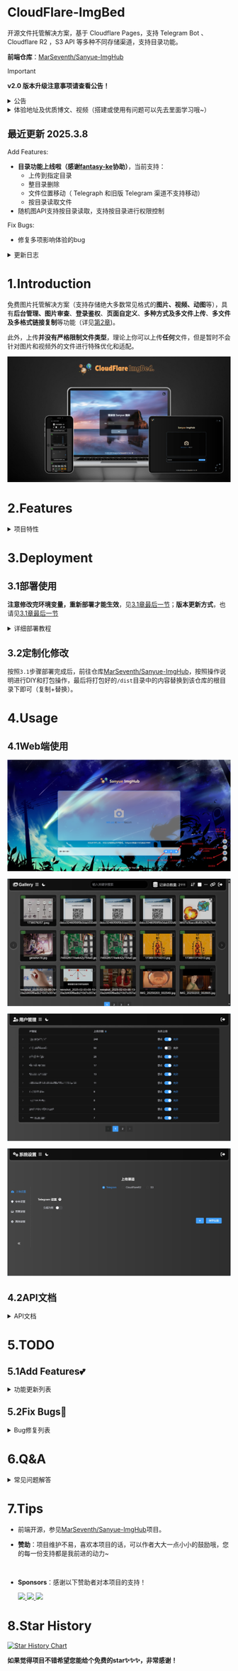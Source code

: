 # CloudFlare-ImgBed

开源文件托管解决方案，基于 Cloudflare Pages，支持 Telegram Bot 、 Cloudflare R2 ，S3 API 等多种不同存储渠道，支持目录功能。

**前端仓库**：[MarSeventh/Sanyue-ImgHub](https://github.com/MarSeventh/Sanyue-ImgHub)

> [!IMPORTANT]
>
> **v2.0 版本升级注意事项请查看公告！**

<details>
    <summary>公告</summary>



## 置顶

部署使用出现问题，请先仔细查阅文档、常见问题解答以及已有issues。
**注意**：本仓库为[Telegraph-Image](https://github.com/cf-pages/Telegraph-Image)项目的重制版，如果你觉得本项目不错，在支持本项目的同时，也请支持原项目。

## 2025.2.6  V2.0 版本升级注意事项

> v2.0 beta 版已发布，相较于 v1.0 版本进行了大量改动和优化，但 beta 版本可能存在潜在不稳定性，若您追求稳定，可选择暂缓更新。
>
> 由于**构建命令发生了变化**，此次更新需要您**手动进行**，请按照以下步骤进行操作：
>
> - 同步fork的仓库至最新版（若已自动同步可忽略）
>
> - 前往 pages 管理页面，进入`设置`->`构建`，编辑`构建配置`，在`构建命令`处填写`npm install`
>
>   ![image-20250212190315179](static/readme/202502121903327.png)
>
> - 新版本所有设置项已**迁移至 管理端->系统设置 界面**，原则上无需再通过环境变量的方式进行设置，通过系统设置界面进行的设置将**覆盖掉**环境变量中的设置，但为了保证 **Telegram渠道的图片** 能够与旧版本相兼容，**若您之前设置了 Telegram 渠道相关的环境变量，请将其保留！**
>
> - 确保上述设置完成无误后，前往 pages 管理页面，进入`部署`，对最后一次不成功的部署进行`重试操作`

## 关于切换到 Telegram 渠道的通知


> 由于telegraph图床被滥用，该项目上传渠道已切换至Telegram Channel，请**更新至最新版（更新方式见第3.1章最后一节）**，按照文档中的部署要求**设置`TG_BOT_TOKEN`和`TG_CHAT_ID`**，否则将无法正常使用上传功能。
>
> 此外，目前**KV数据库为必须配置**，如果以前未配置请按照文档说明配置。
>
> 出现问题，请先查看第5节常见问题Q&A部分。

</details>

<details>
    <summary>体验地址及优质博文、视频（搭建或使用有问题可以先去里面学习哦~）</summary>


**体验地址**：[CloudFlare ImgBed](https://cfbed.1314883.xyz/)

> 访问码：cfbed

**体验视频**：[CloudFlare免费图床，轻松守护你的每一份精彩！_哔哩哔哩_bilibili](https://www.bilibili.com/video/BV1y3WGe4EGh/?vd_source=da5ecbe595e41089cd1bed95932b8bfd)

**相关教程视频**：

- [利用Cloudflare R2 +Pages搭建在线图床系统，不限空间，不被墙，超级简单，完全免费 (youtube.com)](https://www.youtube.com/watch?v=T8VayuUMOzM)

**相关优质博文（感谢每一位鼎力支持的热心大佬）：**

- [CloudFlare-ImgBed项目 – yunsen2025的小窝](https://www.yunsen2025.top/category/cloudflare-imgbed/)
  - [完全免费，图文教程手把手教你使用cloudflare搭建一个无限空间的私人图床 支持身份认证与成人元素鉴定！ - yunsen2025的小窝](https://www.yunsen2025.top/blog-cfpages-syq-imgbed)
  - [为CloudFlare-ImgBed图床配置国内CDN并分线路解析，以最低成本享受极致速度！ – yunsen2025的小窝](https://www.yunsen2025.top/cloudflare-imgbed-fen-xian-pei-zhi-guo-nei-cdn/)
- [利用cloudflare pages搭建telegram频道图床 (lepidus.me)](https://blogstr.lepidus.me/post/1725801323700/)
- [搭建基于CloudFlare和Telegram的免费图床教程 - 刘学馆 | Blog (sexy0769.com)](https://blog.sexy0769.com/skill/735.html)
- [CloudFlare+Github，打造属于自己的免费图床 - 大头钉的小小blog (luckyting.top)](https://luckyting.top/index.php/archives/20/)

</details>



## 最近更新 2025.3.8

Add Features:

- **目录功能上线啦（感谢[fantasy-ke](https://github.com/fantasy-ke)协助）**，当前支持：
  - 上传到指定目录
  - 整目录删除
  - 文件位置移动（ Telegraph 和旧版 Telegram 渠道不支持移动）
  - 按目录读取文件
- 随机图API支持按目录读取，支持按目录进行权限控制

Fix Bugs:

- 修复多项影响体验的bug



<details>
    <summary>更新日志</summary>


## 2025.3.8

Add Features:

- 随机图API支持按目录读取，支持按目录进行权限控制

Fix Bugs:

- 修复随机图API的缓存问题

## 2025.3.7

Add Features:

- **目录功能上线啦**，当前支持：
  - 上传到指定目录
  - 整目录删除
  - 文件位置移动（ Telegraph 和旧版 Telegram 渠道不支持移动）
  - 按目录读取文件
- 随机图API支持按目录读取

Fix Bugs:

- 修复多项影响体验的bug

## 2025.3.1

Add Features:

- 支持粘贴多个链接同时上传
- 支持存储和管理外链

Fix Bugs:

- 修复管理端复制 S3 链接的有关问题
- 修复管理端部分页面设置不生效的问题
- 修复渠道设置某些情况下不能保存的问题

## 2025.2.6

**v2.0版本焕新登场**，带来多项新功能和优化，给您焕然一新的用户体验：

💪**更强大**：

- 接入 S3 API 渠道，支持 Cloudflare R2 , Backblaze B2 ，七牛云，又拍云等多个服务商的对象存储服务
- 支持设置多个 Telegram 和 S3 渠道，支持多渠道负载均衡
- 上传文件支持短链接命名方式

✈️**更高效**：

- 全部设置项迁移到管理端系统设置界面，无需进行环境变量的繁琐配置，立即设置立即生效
- 管理端 Gallery 和 用户管理 等页面实现分页读取，提升前端渲染速度，优化使用体验
- 支持禁用、启用渠道，渠道管理自在掌握
- 多个设置项加入提示弹窗，不用到处翻阅文档，设置更踏实

✨**更精致**：

- 全局支持深色模式，根据用户喜好和时间自动切换，凸显满满高级感
- 登陆页面、图库页面、用户管理页面等多个页面细节重新打磨，操作更直观
- 上传页全新 Tab 栏，一拉一合，灵动又便捷
- Logo 焕新，纯手工打造，能力有限，不喜勿喷（
- 支持自定义隐藏页脚，强迫症患者有救啦

## 2024.12.27

Add Features:

- 支持通过环境变量自定义全局默认链接前缀（见3.1.3.6自定义配置接口）
- 管理端支持自定义链接前缀
- 管理端部分页面展示效果优化
- `/upload`API支持返回完整链接（请求时设置`returnFormat`参数，详见API文档）

Fix Bugs:

- 优化上传页面显示效果

## 2024.12.20

Add Features:

- 管理端支持拉黑上传IP（Dashboard->用户管理->允许上传）
- 管理端批量操作支持按照用户选择的顺序进行（[#issue124](https://github.com/MarSeventh/CloudFlare-ImgBed/issues/124)）
- `random`接口优化，减少KV操作次数，增加`content`参数，支持返回指定类型的文件
- 接入CloudFlare Cache API，提升 list 相关接口访问速度
- 正常读取返回图片的CDN缓存时间从1年调整为7天，防止缓存清除不成功的情况下图片长时间内仍可以访问的问题

## 2024.12.14

Add Features:

- 管理端增加批量黑名单、白名单功能

## 2024.12.13

Add Features:

- 优化blockimg、whitelistmode、404等返回状态的缓存策略，尽可能减少回源请求(参考文档`3.1.3.9管理端删除、拉黑等操作优化`进行设置)

## 2024.12.12

Add Features: 

- 后端支持上传失败自动切换其他渠道重试
- 优化404、blockimg、whitelistmode等返回状态的显示样式

## 2024.12.11

Add Features:

- 进行删除、加入白名单、加入黑名单等操作时，自动清除CF CDN缓存，避免延迟生效(参考文档`3.1.3.9管理端删除、拉黑等操作优化`进行设置)

## 2024.12.10

Add Features:

- 文件详情增加文件大小记录

## 2024.12.09

Add Features:

- 开放更多文件格式

Fix Bugs:

- 读取文件响应头增加允许跨域头`access-control-allow-origin: *`

## 2024.12.04

Add Features:

- 支持自定义命名方式（仅原名 or 仅随机前缀 or 默认的随机前缀_原名）
- Telegram Channel渠道上传文件记录机器人和频道数据，便于迁移和备份
- 支持自定义链接前缀

Fix Bugs:

- R2渠道在管理端删除时，存储桶同步删除

## 2024.11.05

Add Features:

- 增加对R2 bucket的支持

## 2024.10.20

Add Features:

- 页脚增加自定义传送门功能

## 2024.09.28

Add Features:

- 上传页面右下角工具栏样式重构，支持上传页自定义压缩（上传前+存储端）
- 增加仅删除上传成功图片、上传失败图片重试

## 2024.09.27

Add Features:

- 上传页面点击链接时，自动复制到剪切板
- 上传设置记忆（上传方式、链接格式等）

Fix Bugs:

- 若未设置密码，无需跳转登录页

## 2024.09.26

Add Features:

- 优化粘贴上传时的文件命名方法

## 2024.09.12

Add Features:

- 增加背景透明度支持自定义

## 2024.09.11

Add Features:

- 支持背景切换时间自定义

## 2024.08.26

Add Features:

- 支持大于5MB的图片上传前自动压缩
- 图床名称和Logo支持自定义
- 网站标题和Icon支持自定义

## 2024.08.23

Add Features:

- 支持URL粘贴上传

## 2024.08.21

Add Features:

- 完善多格式链接展示形式，增加UBB格式链接支持
- 完善登录逻辑，后端增加认证码校验接口

## 2024.07.25

Add Features:

- 增加随机图API

Fix Bugs:

- 修复API上传无法直接展示在后台的问题

## 2024.07.22

Add Features:

- 增加粘贴图片上传功能

## 2024.07.21

Add Features:

- 增加Markdown、HTML等格式链接复制功能
- 上传页面增加管理端入口

</details>

# 1.Introduction

免费图片托管解决方案（支持存储绝大多数常见格式的**图片、视频、动图**等），具有**后台管理、图片审查**、**登录鉴权**、**页面自定义**、**多种方式及多文件上传**、**多文件及多格式链接复制**等功能（详见[第2章](#2.Features))。

此外，上传**并没有严格限制文件类型**，理论上你可以上传**任何**文件，但是暂时不会针对图片和视频外的文件进行特殊优化和适配。

![CloudFlare](static/readme/海报.png)

# 2.Features

<details>
    <summary>项目特性</summary>

- **开源**
  
  - 前端开源（可自行修改、打包使用）
  
- **炫酷的动效（**
  
  - 流畅丝滑的过渡动画~
  - 上传文件实现呼吸灯效果
  - 灵动的操作体验
  
- **人性化上传**
  
  - **覆盖大多数文件格式**：支持绝大多数常见**图片、视频、动图**等，同时也支持其他大多数格式的文件
  
  - **支持多种存储渠道**：支持 **Telegram Bot**, **Cloudflare R2**, **S3**  等多种存储渠道一键切换
  
    > Telegram Bot渠道：上传文件大小限制为20MB，提供客户端和服务端压缩功能
    >
    > Cloudflare R2渠道：上传大小不限，但超过免费额度会扣费，详见[Pricing | Cloudflare R2 docs](https://developers.cloudflare.com/r2/pricing/)
    >
    > ![](static/readme/202411052346701.png)
  
  - **上传方式多样**：支持多种上传方式（**拖拽点击、粘贴**）（Web/API)
  
    > 1. 粘贴上传支持**文件**和**URL**
    > 2. 支持批量上传（不限同时选择文件数量，但为了保证稳定性，同时处于上传状态的文件最多为10个）
    > 3. 上传显示实时上传进度
    > 4. Web和API端上传图片，均可直接展示在管理页面中
    > 5. 过大图片在前端进行压缩，提升上传稳定性和加载性能;支持自定义压缩质量，自定义开启前后端压缩功能
  
- **多样化复制**

  - 支持**整体复制**和**单独复制**（整体复制即将所有链接通过换行串联起来后复制）

    > 1. 支持**MarkDown、HTML、BBCode和原始链接**四种格式复制
    > 2. 上传完成后直观展示四种格式链接

  - 支持设置**自定义链接前缀**，便于接入三方CDN服务

- **支持身份认证、防滥用**
  - 支持Web和API**上传认证**（感谢[hl128k](https://github.com/hl128k)）
  - 支持访问域名限制（感谢[hl128k](https://github.com/hl128k)）
  - 支持上传IP统计，支持禁止指定IP上传
  
- **支持页面自定义**
  - **背景自定义**
  
    > 1. 页面背景支持**单图**、**自定义多图轮播**、**bing随机图轮播**等多种模式
    > 2. 背景透明度、切换时间支持自定义
  
  - **网站信息自定义**
  
    > 1. 自定义图床名称和Logo
    > 2. 自定义网站标题和Icon
    > 3. 页脚传送门自定义
    > 4. 支持页脚隐藏
  
- **一些小功能**
  - 支持**随机图**API，从图床中随机返回一张图片

- **以及原版所有特性**

  > 1.**无限图片储存数量**，你可以上传不限数量的图片
  >
  > 2.无需购买服务器，托管于 Cloudflare 的网络上，当使用量不超过 Cloudflare 的免费额度时，完全免费
  >
  > 3.无需购买域名，可以使用 Cloudflare Pages 提供的`*.pages.dev`的免费二级域名，同时也支持绑定自定义域名
  >
  > 4.支持**图片审查** API，可根据需要开启，开启后不良图片将自动屏蔽，不再加载
  >
  > 5.支持**后台图片管理**，可以对上传的图片进行在线预览，添加白名单，黑名单等操作

</details>


# 3.Deployment

## 3.1部署使用

**注意修改完环境变量，重新部署才能生效**，见[3.1章最后一节](#3.1.4其他操作指南)；**版本更新方式**，也请见[3.1章最后一节](#3.1.4其他操作指南)

<details>
    <summary>详细部署教程</summary>


### 3.1.1前期准备

<details>
    <summary>根据所需开通的渠道进行以下准备</summary>



- 开通**Telegram Bot渠道**：**Telegram的`TG_BOT_TOKEN`和`TG_CHAT_ID`**

  <details>
      <summary>TG_BOT_TOKEN和TG_CHAT_ID的获取方式</summary>


  首先需要拥有一个Telegram账户，然后按照以下步骤获取`TG_BOT_TOKEN`和`TG_CHAT_ID`。

  1. 向[@BotFather](https://t.me/BotFather)发送`/newbot`，按照提示输入bot的备注、用户名等信息。成功创建后获得`TG_BOT_TOKEN`。

     <img src="static/readme/202409071744569.png" style="width: 50%;" />

  2. 创建一个新的频道（Channel），进入新建的频道，选择频道管理，将刚才创建的机器人设为频道管理员。

     <img src="static/readme/202409071758534.png" style="display:inline-block; width:33%"/><img src="static/readme/202409071758796.png" style="display:inline-block; width:32%"/><img src="static/readme/202410291531473.png" style="width:33%;display: inline-block" />

  3. 向[@VersaToolsBot](https://t.me/VersaToolsBot)**转发**一条第2步新建频道中的消息，获取`TG_CHAT_ID`（频道ID）

     <img src="static/readme/202409071751619.png" style="width: 67%;" />

  </details>

- 开通**Cloudflare R2渠道**：新建一个Cloudflare R2存储桶，前提是需要绑定支付方式。

  <details>
      <summary>Cloudflare R2渠道开通方式</summary>
  
  
  1. 前往Cloudflare Dashboard，选择`R2 存储对象`
  
     ![](static/readme/202411052318204.png)
  
  2. 选择`创建存储桶`，名称随意，填完后点击`创建存储桶`即可完成创建
  
     ![](static/readme/202411052319402.png)
  
  3. 根据需求可选操作：如果**需要启用图像审查，需要开启存储桶的公网访问权限**，有两种开启方式，详见下图。无论你选择哪种方式，都需要记下完整的公网访问链接，格式为`https://xxxx.xxx`
  
     ![image-20241105232759131](static/readme/202411052327191.png)
  
  </details>
  
- **S3** API渠道：在服务提供商处，准备`S3_ACCESS_KEY_ID`、`S3_SECRET_ACCESS_KEY`、`S3_BUCKET_NAME`、`S3_ENDPOINT`等必须参数。（常见服务提供商密钥获取教程参见：[CloudFlare-ImgBed常用S3存储配置教程 – yunsen2025的小窝](https://www.yunsen2025.top/cloudflare-imgbed-s3-she-zhi/)）

</details>

### 3.1.2部署教程

<details>
    <summary>根据自己需求部署在CloudFlare或服务器上</summary>


#### 3.1.2.1部署于Cloudflare

需准备一个**Cloudflare账户**，然后按照以下步骤即可完成部署。

<details>
    <summary>v2.0版本 部署在Cloudflare上的方式</summary>

​    按照以下步骤部署图床在 CloudFlare Pages 上。

1. Fork 本仓库

2. 打开 Cloudflare Dashboard，进入 Pages 管理页面，选择创建项目，选择`连接到 Git 提供程序`

   ![image-20250206153541017](static/readme/202502061535204.png)

3. 按照页面提示输入项目名称，选择需要连接的 git 仓库，点击`开始设置`

4. 填写`项目名称`，构建命令填写`npm install`，点击`保存并部署`

   ![image-20250206182329361](static/readme/202502061823616.png)

5. **绑定KV数据库**：

   - 创建一个新的KV数据库

     > ![](static/readme/202408261035367.png)
     >
     > ![](static/readme/202408261037971.png)

   - 进入项目对应`设置`->`绑定`->`添加`->`KV 命名空间`->`变量名称`，填写`img_url`，`KV命名空间`选择刚才创建好的KV数据库

6. **重试部署**：前往项目管理界面->`部署`->`最新一次部署后面的···`->`重试部署`

7. 根据**所需存储渠道**进行相关设置：

   - `Cloudflare R2`渠道：

     将前面新建的存储桶绑定到项目（和KV绑定地方一样），**名称**为`img_r2`

     > ![](static/readme/202411052323183.png)

     若要启用 R2 渠道的图像审查，请进入 项目管理页面->系统设置->上传设置 处设置 R2 的公开访问链接，值为前面记下的**R2存储桶公网访问链接**

   - `其他渠道`：进入项目管理页面`https://你的域名/systemConfig#upload`，按照页面提示将3.1中获取的渠道参数填写到对应渠道中，保存设置即可

</details>



<details>
    <summary>（已过时）v1.0版本 部署在Cloudflare上的方式</summary>




依托于CF的强大能力，只需简单几步，即可部署本项目，拥有自己的图床。

1. Fork 本仓库

2. 打开 Cloudflare Dashboard，进入 Pages 管理页面，选择创建项目，选择`连接到 Git 提供程序`

   > ![](static/readme/202407201047300.png)

3. 按照页面提示输入项目名称，选择需要连接的 git 仓库，点击`部署站点`

4. 根据**所需存储渠道**进行相关设置：

   - `Telegram 渠道`：将3.1.1中获取的`TG_BOT_TOKEN`和`TG_CHAT_ID`分别添加到环境变量中，对应**环境变量名为`TG_BOT_TOKEN`和`TG_CHAT_ID`**

   - `Cloudflare R2 渠道`：

     - 将前面新建的存储桶绑定到项目，名称为`img_r2`
     
       > ![](static/readme/202411052323183.png)
     
     - 如果后续要开启**图像审查**，需要设置`R2PublicUrl`环境变量，值为前面记下的**R2存储桶公网访问链接**：
     
       > ![](static/readme/202411052330663.png)
     
   - `S3 渠道`：将前面准备好的`S3_ACCESS_KEY_ID`、`S3_SECRET_ACCESS_KEY`、`S3_BUCKET_NAME`、`S3_ENDPOINT`及其对应值填入环境变量。

3. **绑定KV数据库**：

   - 创建一个新的KV数据库

     > ![](static/readme/202408261035367.png)
     >
     > ![](static/readme/202408261037971.png)

   - 进入项目对应`设置`->`函数`->`KV 命名空间绑定`->`编辑绑定`->`变量名称`，填写`img_url`，KV命名空间选择刚才创建好的KV数据库

3. `重试部署`，此时项目即可正常使用

</details>

#### 3.1.2.2部署于服务器

如果Cloudflare的**有限访问次数**不能满足你的需求，并且你拥有自己的服务器，可以参照[3.1.2.2节](#3.1.2.2部署于服务器)的教程在服务器上模拟Cloudflare的环境，并开放对应的端口访问服务。

注意由于服务器操作系统、硬件版本复杂多样，相关教程**无法确保适合每一位用户**，遇到报错请尽量利用搜索引擎解决，无法解决也可以提issue寻求帮助。

<details>
    <summary>v2.0 部署在服务器上的方式</summary>



1. 安装服务器操作系统对应的`node.js`，经测试`v22.5.1`版本可以正常使用。（安装教程自行search）

2. 切换到项目根目录，运行`npm install`，安装所需依赖。

3. 在项目根目录下新建`wrangler.toml`配置文件，其内容为项目名称，环境变量等。（详情参见官方文档[Configuration - Wrangler (cloudflare.com)](https://developers.cloudflare.com/workers/wrangler/configuration/)）

   > 配置文件样例：
   >
   > ```toml
   > name = "cloudflare-imgbed"
   > compatibility_date = "2024-07-24"
   > ```

4. 在项目根目录下运行`npm run start`，至此，正常情况下项目已经成功部署。项目默认支持通过服务器**本地模拟的R2存储上传**，可通过**管理端系统设置页面**进行其他设置。

   程序默认运行在`8080`端口上，使用`nginx`等服务器反代`127.0.0.1:8080`即可外网访问服务。如需修改端口，可在`package.json`中修改`start`脚本的`port`参数（如下）。

   ```toml
   "scripts": {
       "ci-test": "concurrently --kill-others \"npm start\" \"wait-on http://localhost:8080 && mocha\"",
       "test": "mocha",
       "start": "npx wrangler pages dev ./ --kv \"img_url\" --r2 \"img_r2\" --port 8080 --persist-to ./data"
     }
   ```

   正常启动，控制台输出如下：

   ![202408191829163](static/readme/202408191855625.png)

</details>



<details>
    <summary>（已过时）v1.0 部署在服务器上的方式</summary>




1. 安装服务器操作系统对应的`node.js`，经测试`v22.5.1`版本可以正常使用。（安装教程自行search）

2. 切换到项目根目录，运行`npm install`，安装所需依赖。

3. 在项目根目录下新建`wrangler.toml`配置文件，其内容为项目名称，环境变量（**包括`TG_BOT_TOKEN`和`TG_CHAT_ID`等参数**）等，可根据后文环境变量配置进行个性化修改。（详情参见官方文档[Configuration - Wrangler (cloudflare.com)](https://developers.cloudflare.com/workers/wrangler/configuration/)）

   > 配置文件样例：
   >
   > ```toml
   > name = "cloudflare-imgbed"
   > compatibility_date = "2024-07-24"
   > 
   > [vars]
   > ModerateContentApiKey = "your_key"
   > AllowRandom = "true"
   > BASIC_USER = "user"
   > BASIC_PASS = "pass"
   > TG_BOT_TOKEN = "your_bot_token"
   > TG_CHAT_ID = "your_bot_id"
   > ```

4. 在项目根目录下运行`npm run start`，至此，正常情况下项目已经成功部署。项目默认支持通过服务器**本地模拟的R2存储上传**。

   程序默认运行在`8080`端口上，使用`nginx`等服务器反代`127.0.0.1:8080`即可外网访问服务。如需修改端口，可在`package.json`中修改`start`脚本的`port`参数（如下）。

   ```toml
   "scripts": {
       "ci-test": "concurrently --kill-others \"npm start\" \"wait-on http://localhost:8080 && mocha\"",
       "test": "mocha",
       "start": "npx wrangler pages dev ./ --kv \"img_url\" --r2 \"img_r2\" --port 8080 --persist-to ./data"
     }
   ```

   正常启动，控制台输出如下：

   ![202408191829163](static/readme/202408191855625.png)
   
   </details>

</details>

### 3.1.3可选配置

<details>
    <summary>v2.0 后台认证、自定义页面、缓存清除等设置</summary>

​    

请前往 管理端->系统设置 界面，按照提示进行设置，如果有不清楚的设置项，可参考下方v1.0版本的设置介绍内容。

</details>



<details>
    <summary>（已过时，可参考部分设置项的具体介绍）v1.0 后台认证、自定义页面、缓存清除等设置</summary>




#### 3.1.3.1后台管理认证


后台管理页面默认**不设密码**，需按照如下方式**设置认证**：

1. **配置管理员认证**：
   - 项目对应`设置`->`环境变量`->`为生产环境定义变量`->`编辑变量` ，添加`BASIC_USER`作为管理员用户名，`BASIC_PASS`作为管理员登录密码

2. **重新部署项目**：

   - 进入项目对应`部署`->`所有部署`，选择最新的一个，点击后面更多按钮（`···`），选择`重试部署`

   - 部署完成后，访问`http(s)://你的域名/dashboard`即可进入后台管理页面

#### 3.1.3.2图片审查


支持成人内容审查和自动屏蔽，开启步骤如下：

- 前往https://moderatecontent.com/ 注册并获得一个免费的用于审查图像内容的 API key
- 打开 Cloudflare Pages 项目的管理页面，依次点击`设置`，`环境变量`，`添加环境变量`
- 添加一个`变量名称`为`ModerateContentApiKey`，`值`为第一步获得的`API key`，点击`保存`即可

#### 3.1.3.3Web和API上传认证


环境变量增加认证码`AUTH_CODE`，值为你想要设置的认证码。

Web端在登录页面输入你的**认证码**即可登录使用；API端需要在上传链接中后缀`authCode`参数，详见[API文档](#4.2.1上传API)。

#### 3.1.3.4访问域名限制

环境变量增加`ALLOWED_DOMAINS`，多个允许的域名用英文`,`分割，如：`域名.xyz,域名.cloudns.be,域名.pp.ua`

#### 3.1.3.5白名单模式

环境变量增加`WhiteList_Mode`，设置为`true`即可开启白名单模式，仅设置为白名单的图片可被访问。

#### 3.1.3.6自定义配置接口

<details>
    <summary>设置方式</summary>

环境变量增加`USER_CONFIG`，JSON格式（设置时类型选`text`即可），具体字段用途及内容规范见下表。

| 字段名        | 用途                 | 类型          | 内容规范                                                     |
| ------------- | -------------------- | ------------- | ------------------------------------------------------------ |
| loginBkImg    | 自定义登录页面背景   | 列表/字符串   | 1、当字段类型为`列表`时，列表中元素为需要添加到轮播列表中的图片链接（列表中只有一张图时即为固定背景），形如`["1.jpg","2.jpg"]`<br />2、当字段类型为`字符串`时，目前**仅支持**字符串值为`bing`，设置为该值时启用bing随机图片轮播模式。 |
| uploadBkImg   | 自定义上传页面背景   | 列表/字符串   | 同上                                                         |
| bkInterval    | 轮播背景切换时间间隔 | 正整数        | 设置为背景图的轮播时间，默认`3000`，单位`ms`。<br />例如你希望10s切换一次，设置为`10000`即可。 |
| bkOpacity     | 背景图透明度         | (0,1]的浮点数 | 展示的背景图透明度，默认为`1`。<br />如果你觉得显示效果不佳，可以自定义，如`0.8` |
| ownerName     | 页内图床名称         | 字符串        | 只支持`字符串`类型，设置为你自定义的图床名称（默认为`Sanyue`） |
| logoUrl       | 页内图床Logo         | 字符串        | 只支持`字符串`类型，设置为你自定义的图床Logo链接             |
| siteTitle     | 网站标题             | 字符串        | 只支持`字符串`类型，设置为你自定义的网站标题                 |
| siteIcon      | 网站图标             | 字符串        | 只支持`字符串`类型，设置为你自定义的网站图标链接             |
| footerLink    | 页脚传送门链接       | 字符串        | 只支持`字符串`类型，设置为你自定义的传送地址（如个人博客链接） |
| disableFooter | 禁用页脚             | boolean       | 支持`boolean`类型，设为`true`时禁用页脚，默认`false`         |
| urlPrefix     | 全局默认链接前缀     | 字符串        | 只支持`字符串`类型，设置为自定义的全局默认链接前缀，该前缀会覆盖原始默认前缀，但不会覆盖用户自定义的链接前缀 |

> 整体示例：
>
> ```json
> 轮播模式：
> {
> "uploadBkImg": ["https://imgbed.sanyue.site/file/6910f0b5e65ed462c1362.jpg","https://imgbed.sanyue.site/file/a73c97a1e8149114dc750.jpg"],
> "loginBkImg":["https://imgbed.sanyue.site/file/ef803977f35a4ef4c03c2.jpg","https://imgbed.sanyue.site/file/0dbd5add3605a0b2e8994.jpg"],
> "ownerName": "Sanyue",
> "logoUrl": "https://demo-cloudflare-imgbed.pages.dev/random?type=img"
> }
> bing随机图模式：
> {
> "uploadBkImg": "bing",
> "loginBkImg": "bing"
> }
> ```

</details>

#### 3.1.3.7远端遥测

便于开发者进行bug的捕捉和定位，但是**过程中可能收集到访问链接、域名等信息**，如您不愿意泄露类似信息给项目开发者，可在环境变量中添加`disable_telemetry`为`true`来退出遥测。

#### 3.1.3.8随机图API

设置`AllowRandom`环境变量，值为`true`，以从图床中随机获取一张图片，详见[API文档](#4.2.2随机图API)。

#### 3.1.3.9管理端删除、拉黑等操作优化（缓存删除）

正常情况下，因为CloudFlare CDN缓存的存在，在管理端进行删除、拉黑、加白名单等操作不会立即生效，需要等到缓存过期才能生效。

**为了让操作立即生效**，请添加`CF_ZONE_ID`、`CF_EMAIL`、`CF_API_KEY`环境变量，获取方式如下：

<details>
    <summary>操作详情</summary>

`CF_ZONE_ID`:

![image-20241211123633692](static/readme/20241211123633692.png)

`CF_EMAIL`:即登录CloudFlare账号的邮箱

`CF_API_KEY`:

![image-20241211140019607](static/readme/202412111400766.png)

</details>

##### </details>

### 3.1.4其他操作指南

<details>
    <summary>环境变量修改、程序更新等教程</summary>

1. **修改环境变量方式**：


![](static/readme/202408261040233.png)

**修改环境变量后需要重新部署才能生效！**

![](static/readme/202408261041507.png)

2. **程序更新方式**：


去到 Github 你之前 fork 过的仓库依次选择`Sync fork`->`Update branch`即可，稍等一会，Cloudflare Pages 检测到仓库更新之后便会自动部署最新代码。

如果有新的环境变量需要添加，请根据文档要求进行添加，然后重试部署。

![](static/readme/202409161736365.png)

</details>

</details>

## 3.2定制化修改

按照`3.1`步骤部署完成后，前往仓库[MarSeventh/Sanyue-ImgHub](https://github.com/MarSeventh/Sanyue-ImgHub?tab=readme-ov-file)，按照操作说明进行DIY和打包操作，最后将打包好的`/dist`目录中的内容替换到该仓库的根目录下即可（复制+替换）。

# 4.Usage

## 4.1Web端使用

![](static/readme/202412092301397.png)

![image-20250206155746495](static/readme/202502061557221.png)

![image-20250206155901631](static/readme/202502061559473.png)

![image-20250206155825926](static/readme/202502061558281.png)

## 4.2API文档

<details>
    <summary>API文档</summary>

### 4.2.1上传API

| 接口名称     | /upload                                                      |
| ------------ | ------------------------------------------------------------ |
| **接口功能** | 上传图片或视频                                               |
| **请求方法** | POST                                                         |
| **请求参数** | **Query参数**：<br />`authCode`: string类型，即为你设置的认证码<br />`serverCompress`: boolean类型，表示是否开启服务端压缩（仅针对图片文件、Telegram上传渠道生效，默认为`true`）<br />`uploadChannel`: string类型，取值为`telegram`和`cfr2`，分别代表telegram bot渠道和Cloudflare R2渠道，默认为`telegram` 渠道<br />`autoRetry`: boolean类型，表示是否开启上传失败自动切换渠道重试，默认开启<br />`uploadNameType`: string类型，表示文件命名方式，可选值为`[default, index, origin, short]`，分别代表默认`前缀_原名`命名、`仅前缀`命名、`仅原名`命名和`短链接`命名法，默认为`default`<br />`returnFormat`:string类型，表示返回链接格式，可选值为`[default, full]`，分别代表默认的`/file/id`格式、完整链接格式<br />`uploadFolder`:string类型，指定上传目录，用相对路径表示，例如上传到img/test目录需填`img/test`<br />**Body参数(application/form-data)**：<br />`file`: file类型，你要上传的文件 |
| **返回响应** | `data[0].src`为获得的图片链接（注意不包含域名，需要自己添加） |

> **请求示例**：
>
> ```bash
> curl --location --request POST 'https://your.domain/upload?authCode=your_authCode' \
> 
> --header 'User-Agent: Apifox/1.0.0 (https://apifox.com)' \
> 
> --form 'file=@"D:\\杂文件\\壁纸\\genshin109.jpg"'
> ```
>
> **响应示例**：
>
> ```json
> [
>  {
>      "src": "/file/738a8aaacf4d88d1590f9.jpg"
>  }
> ]
> ```

### 4.2.2随机图API


| 接口名称     | /random                                                      |
| ------------ | ------------------------------------------------------------ |
| **接口功能** | 从图床中随机返回一张图片的链接（注意会消耗列出次数）         |
| **前置条件** | 设置`AllowRandom`环境变量，值为`true`                        |
| **请求方法** | GET                                                          |
| **请求参数** | **Query参数**：<br />`content`:返回的文件类型，可选值有`[image, video]`，多个使用`,`分隔，默认为`image`<br />`type`: 设为`img`时直接返回图片（此时form不生效）；设为`url`时返回完整url链接；默认返回随机图的文件路径。<br />`form`: 设为`text`时直接返回文本，默认返回json格式内容。<br />`dir`: 读取目录，使用相对路径，例如`img/test`会返回该目录以及所有子目录下的文件。 |
| **响应格式** | 1、当`type`为`img`时：<br />返回格式为`image/jpeg`<br />2、当`type`为其他值时：<br />当`form`不是`text`时，返回JSON格式内容，`data.url`为返回的链接/文件路径。<br />否则，直接返回链接/文件路径。 |

> **请求示例**：
>
> ```bash
> curl --location --request GET 'https://your.domain/random' \
> --header 'User-Agent: Apifox/1.0.0 (https://apifox.com)'
> ```
>
> **响应示例**：
>
> ```json
> {
>  "url": "/file/4fab4d423d039b4665a27.jpg"
> }
> ```

</details>

# 5.TODO

## 5.1Add Features💕

<details>
    <summary>功能更新列表</summary>


1. :white_check_mark: ~~增加粘贴图片上传功能~~（2024.7.22已完成）
2. :white_check_mark:~~增加markdown、html等格式链接复制功能~~（2024.7.21已完成）
3. :white_check_mark:~~上传页面增加管理端入口~~（2024.7.21已完成）
4. :memo:增加用户个性化配置接口
   - ~~登录页面和上传页面背景图自定义~~（2024.8.25已完成）
   - ~~图床名称和Logo自定义~~（2024.8.26已完成）
   - ~~网站标题和Icon自定义~~（2024.8.26已完成）
   - ~~背景切换时间自定义~~（2024.9.11已完成）
   - ~~背景透明度支持自定义~~（2024.9.12已完成）
   - ~~页脚自定义传送门~~（2024.10.20已完成）
   - ~~全局自定义链接前缀~~（2024.12.27已完成）
   - ~~可隐藏页脚~~（2025.2.4已完成）
5. :white_check_mark:~~增加随机图API~~（2024.7.25已完成）
6. :white_check_mark:~~完善多格式链接展示形式，增加ubb格式链接支持~~（2024.8.21已完成）
7. :white_check_mark:~~完善登录逻辑，后端增加认证码校验接口~~（2024.8.21已完成）
8. :white_check_mark:~~支持URL粘贴上传~~（2024.8.23已完成）
9. :white_check_mark:~~支持大于5MB的图片上传前自动压缩~~（2024.8.26已完成）
10. :white_check_mark:~~上传页面右下角工具栏样式重构，支持上传页自定义压缩（上传前+存储端）~~（2024.9.28已完成）
11. :white_check_mark:~~重构管理端，认证+显示效果优化，增加图片详情页~~（2024.12.20已完成）
12. :white_check_mark:~~管理端增加访问量统计，IP记录、IP黑名单、上传IP黑名单等~~（2024.12.20已支持上传ip黑名单，访问记录由于对KV读写消耗太大，暂时搁置）
13. :white_check_mark:~~上传页面点击链接，自动复制到剪切板~~(2024.9.27已完成)
14. :white_check_mark:~~上传设置记忆（上传方式、链接格式等）~~（2024.9.27已完成，**两种上传方式合并**）
15. :white_check_mark:~~若未设置密码，无需跳转进入登录页~~（2024.9.27已完成）
16. :white_check_mark:~~增加仅删除上传成功图片、上传失败图片重试~~（2024.9.28已完成）
17. :white_check_mark:~~优化粘贴上传时文件命名方法~~（2024.9.26已完成）
18. :white_check_mark:~~增加对R2 bucket的支持~~（2024.11.5已完成）
19. :white_check_mark:~~管理端增加批量黑名单、白名单功能~~（2024.12.14已完成）
20. :white_check_mark:~~Telegram Channel渠道上传文件记录机器人和频道数据，便于迁移和备份~~（2024.12.4已完成）
21. :white_check_mark:~~支持自定义命名方式（仅原名 or 仅随机前缀 or 默认的随机前缀\_原名）~~（2024.12.4已完成）
22. :white_check_mark:~~支持上传失败自动切换其他渠道尝试~~（2024.12.12已完成）
23. :white_check_mark:~~后端list接口实现分页功能~~（2024.2.5已完成）
24. :white_check_mark:~~支持自定义链接前缀~~（2024.12.4已完成）
25. :memo:对接alist，或实现webdav（评估中）
26. :white_check_mark:~~文件详情增加文件大小记录~~（2024.12.10已完成）
27. :white_check_mark:~~支持管理员自定义全局默认链接前缀~~（2025.2.1已完成）
28. :white_check_mark:~~开放更多文件格式~~（2024.12.9已完成）
29. :white_check_mark:~~进行删除、加入白名单、加入黑名单等操作时，自动清除CF CDN缓存，避免延迟生效~~（2024.12.11已完成）
30. :white_check_mark:~~管理端批量选择时，记录用户选择的顺序~~（2024.12.20已完成）
31. :memo:上传图片支持自定义上传路径，支持相册功能
    - ~~文件夹删除功能~~（2025.3.6已完成）
    - ~~文件位置移动功能~~（2025.3.7已完成）
    - ~~管理端加载更多数据时鬼打墙问题修复~~（2025.3.6已完成）
    - ~~管理端批量操作适配文件夹~~（2025.3.6已完成）
    - ~~管理端分页逻辑调整~~（2025.3.6已完成）
32. :white_check_mark:~~支持多个 Telegram Bot Token 负载均衡~~（2025.2.4已完成）
33. :white_check_mark:~~管理端提供详细的设置信息和设置方式引导~~（2025.2.5已完成）
34. :white_check_mark:~~Logo焕新、登录页面优化、设置提示项等多项展示效果优化~~（2025.2.2已完成）
35. :white_check_mark:~~接入S3 API渠道~~（2024.2.3已完成）
36. :white_check_mark:~~支持短链接命名方式~~（2025.2.1已完成）
37. :white_check_mark:~~支持深色模式~~（2025.1.11已完成）
38. :hourglass_flowing_sand:支持KV备份恢复功能
39. :white_check_mark:~~页脚可自定义隐藏~~（2025.2.4已完成）
40. :hourglass_flowing_sand:搜索功能增强
41. :white_check_mark:支持粘贴多个链接，支持外链管理
42. :hourglass_flowing_sand:上传文件记录MD5，支持文件硬链接

</details>

## 5.2Fix Bugs👻

<details>
    <summary>Bug修复列表</summary>


1. :white_check_mark:~~修复API上传无法直接展示在后台的问题~~（2024.7.25已修复）
1. :white_check_mark:~~由于telegra.ph关闭上传，迁移至TG频道上传~~（2024.9.7已修复）
1. :white_check_mark:~~修复未设管理员认证时管理端无限刷新的问题~~（2024.9.9已修复）
1. :white_check_mark:~~修复部分视频无法预览播放的问题~~（经测试，暂定为文件自身存在问题，暂无法修复）
1. :hourglass_flowing_sand:增加新的图片审查渠道
1. :white_check_mark:~~R2渠道在管理端删除时，存储桶同步删除~~（2024.12.4已修复）
1. :white_check_mark:~~读取文件响应头增加允许跨域头`access-control-allow-origin: *`~~（2024.12.9已修复）
1. :white_check_mark:~~上传界面加入访问限制白名单~~（2024.12.11已修复）

</details>

# 6.Q&A

<details>
    <summary>常见问题解答</summary>

## 6.1未设置`ALLOWED_DOMAINS`，但无法跨域访问？

- 请检查你的cloudflare防火墙设置（例如hotlink保护是否开启）
- 参见[Issue #8](https://github.com/MarSeventh/CloudFlare-ImgBed/issues/8)

## 6.2如何通过PicGo上传？

- PicGo插件设置中搜索`web-uploader`，安装可自定义前缀的版本，如图：

  ![](static/readme/202408231141491.png)

- 打开`图床设置`->`自定义Web图床`->`Default`，然后按照下图方式配置，注意API地址和自定义图片URL前缀按照自己的域名进行修改。（**如果设置了`AUTH_CODE`，一定以`?authCode=your_authCode`的方式添加到API地址后面**）：

  ![](static/readme/202408261959174.png)

- 设置完成，确定即可使用PicGo上传到自建的图床。

## 6.3上传失败怎么办？

- 是否正确配置`TG_BOT_TOKEN`、`TG_CHAT_ID`等环境变量
- 是否给机器人管理员配置**足够的权限**
- 是否**正确绑定KV数据库**
- 是否更新至**最新版**
- 前往issues寻找相似问题

## 6.4`TG_CHAT_ID`前面有没有`-`

- 注意看图，前面有`-`

## 6.5进入后台页面加载不出记录或图片

- 网络问题，尝试刷新页面

## 6.6后台进行删除、拉黑等操作时不能立即生效

- 与CDN缓存有关
- 详见[[重要\]关于CDN缓存的说明（删除、拉黑等操作延迟生效解决方案） · Issue #123 · MarSeventh/CloudFlare-ImgBed (github.com)](https://github.com/MarSeventh/CloudFlare-ImgBed/issues/123)

</details>

# 7.Tips

- 前端开源，参见[MarSeventh/Sanyue-ImgHub](https://github.com/MarSeventh/Sanyue-ImgHub)项目。

- **赞助**：项目维护不易，喜欢本项目的话，可以作者大大一点小小的鼓励哦，您的每一份支持都是我前进的动力\~ 

  <a href="https://afdian.com/a/marseventh"><img width="200" src="https://pic1.afdiancdn.com/static/img/welcome/button-sponsorme.png" alt=""></a>
  
- **Sponsors**：感谢以下赞助者对本项目的支持！

  <a href="https://afdian.com/a/nothin">
        <img src="https://pic1.afdiancdn.com/user/e8af1436138e11ed945852540025c377/avatar/59db0533d82e4198f59e63df63a1917f_w640_h640_s114.jpeg?imageView2/1/w/240/h/240" width="100"/>
      </a> <a href="https://afdian.com/u/1acef0be02d911ee90695254001e7c00">
        <img src="https://pic1.afdiancdn.com/default/avatar/avatar-orange.png?imageView2/1/w/240/h/240" width="100"/></a><a href="https://afdian.com/u/412189a0284911eca59f52540025c377">
        <img src="https://pic1.afdiancdn.com/default/avatar/avatar-orange.png?imageView2/1/w/120/h/120" width="100"/></a>

# 8.Star History

[![Star History Chart](https://api.star-history.com/svg?repos=MarSeventh/CloudFlare-ImgBed,MarSeventh/Sanyue-ImgHub&type=Date)](https://star-history.com/#MarSeventh/CloudFlare-ImgBed&MarSeventh/Sanyue-ImgHub&Date)

**如果觉得项目不错希望您能给个免费的star✨✨✨，非常感谢！**

